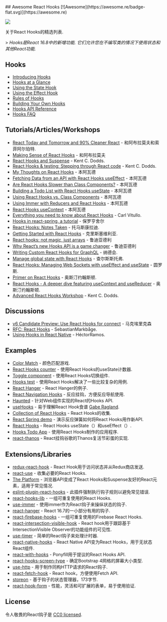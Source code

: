 <div class="github-widget" data-repo="glauberfc/awesome-react-hooks"></div>
<script async src="https://pagead2.googlesyndication.com/pagead/js/adsbygoogle.js"></script><ins class="adsbygoogle" style="display:block" data-ad-client="ca-pub-6890694312814945" data-ad-slot="5473692530" data-ad-format="auto"  data-full-width-responsive="true"></ins><script>(adsbygoogle = window.adsbygoogle || []).push({});</script>
## Awesome React Hooks [![Awesome](https://awesome.re/badge-flat.svg)](https://awesome.re)

[<img src="https://user-images.githubusercontent.com/15311858/47717137-ab421180-dc23-11e8-9ee8-a0de40260113.png">](https://reactjs.org/docs/hooks-intro.html)

关于React Hooks的精选列表.

 &gt; _Hooks是React 16.8中的新增功能.  它们允许您在不编写类的情况下使用状态和其他React功能._



## Hooks

- [Introducing Hooks](https://reactjs.org/docs/hooks-intro.html)
- [Hooks at a Glance](https://reactjs.org/docs/hooks-overview.html)
- [Using the State Hook](https://reactjs.org/docs/hooks-state.html)
- [Using the Effect Hook](https://reactjs.org/docs/hooks-effect.html)
- [Rules of Hooks](https://reactjs.org/docs/hooks-rules.html)
- [Building Your Own Hooks](https://reactjs.org/docs/hooks-custom.html)
- [Hooks API Reference](https://reactjs.org/docs/hooks-reference.html)
- [Hooks FAQ](https://reactjs.org/docs/hooks-faq.html)

## Tutorials/Articles/Workshops

- [React Today and Tomorrow and 90% Cleaner React](https://www.youtube.com/watch?v=dpw9EHDh2bM) - 和阿布拉莫夫和索菲阿尔珀特.
- [Making Sense of React Hooks](https://medium.com/@dan_abramov/making-sense-of-react-hooks-fdbde8803889) - 和阿布拉莫夫
- [React Hooks and Suspense](https://egghead.io/playlists/react-hooks-and-suspense-650307f2) -  Kent C. Dodds.
- [React Hooks & testing: Stepping through React code](https://youtu.be/JQeB9miT9Wc) -  Kent C. Dodds.
- [My Thoughts on React Hooks](https://youtu.be/gmF4k6P2va8) - 本阿瓦德
- [Fetching Data from an API with React Hooks useEffect](https://youtu.be/k0WnY0Hqe5c) - 本阿瓦德
- [Are React Hooks Slower than Class Components?](https://youtu.be/tKRWuVOEB2w) - 本阿瓦德
- [Building a Todo List with React Hooks useState](https://youtu.be/cAZ-fOd1RpA) - 本阿瓦德
- [Using React Hooks vs. Class Components](https://youtu.be/vbaIZ3xMj9U) - 本阿瓦德
- [Using Immer with Reducers and React Hooks](https://youtu.be/FmKjwh34Rn8) - 本阿瓦德
- [React Hooks useContext](https://youtu.be/xWXxkFzgnFM) - 本阿瓦德
- [Everything you need to know about React Hooks](https://medium.com/@vcarl/everything-you-need-to-know-about-react-hooks-8f680dfd4349) -  Carl Vitullo.
- [Hooks in react-spring, a tutorial](https://medium.com/@drcmda/hooks-in-react-spring-a-tutorial-c6c436ad7ee4) - 保罗亨舍尔
- [React Hooks: Notes Taken](https://medium.com/@tomaskonrady/react-hooks-notes-taken-c42376af3ab0) - 托马斯康拉迪.
- [Getting Started with React Hooks](https://scotch.io/tutorials/getting-started-with-react-hooks) - 克里斯塞维利亚.
- [React hooks: not magic, just arrays](https://medium.com/@ryardley/react-hooks-not-magic-just-arrays-cd4f1857236e) - 鲁迪亚德利
- [Why React’s new Hooks API is a game changer](https://itnext.io/why-reacts-hooks-api-is-a-game-changer-8731c2b0a8c) - 鲁迪亚德利
- [Writing Custom React Hooks for GraphQL](https://medium.com/open-graphql/react-hooks-for-graphql-3fa8ebdd6c62) - 纳德会.
- [Manage global state with React Hooks](https://medium.com/@Charles_Stover/manage-global-state-with-react-hooks-6065041b55b4) - 查尔斯斯托弗.
- [React Hooks: Managing Web Sockets with useEffect and useState](https://medium.com/@rossbulat/react-hooks-managing-web-sockets-with-useeffect-and-usestate-2dfc30eeceec) - 圆罗斯.
- [Primer on React Hooks](https://testdriven.io/blog/react-hooks-primer/) - 奥斯汀约翰斯顿.
- [React Hooks - A deeper dive featuring useContext and useReducer](https://testdriven.io/blog/react-hooks-advanced/) - 奥斯汀约翰斯顿.
- [Advanced React Hooks Workshop](https://github.com/kentcdodds/advanced-react-hooks) -  Kent C. Dodds.

## Discussions

- [v6 Candidate Preview: Use React Hooks for connect](https://github.com/reduxjs/react-redux/pull/1065) - 马克埃里克森
- [RFC: React Hooks](https://github.com/reactjs/rfcs/pull/68) - SebastianMarkbåge.
- [Using Hooks in React Native](https://github.com/facebook/react-native/issues/21967#issuecomment-434113687) - HéctorRamos.

## Examples

- [Color Match](https://codesandbox.io/s/jjy215l7w3) - 颜色匹配游戏.
- [React Hooks counter](https://codesandbox.io/s/yjn90lzwrx?module=%2Fsrc%2FApp.js) - 使用React Hooks的useState计数器.
- [Toggle component](https://codesandbox.io/s/m449vyk65x) - 使用React Hooks切换组件.
- [Hooks test](https://github.com/jacobp100/hooks-test) - 使用React Hooks解决了一些比较复杂的用例.
- [React Hanger](https://github.com/kitze/react-hanger) -  React Hanger的例子.
- [React Navigation Hooks](https://github.com/react-navigation/react-navigation-hooks) - 反应挂钩，方便反应导航使用.
- [Haunted](https://github.com/matthewp/haunted) - 针对Web组件实现的React的Hooks API.
- [useHooks](https://usehooks.com/) - 易于理解React Hook食谱 [Gabe Ragland](https://twitter.com/gabe_ragland).
- [Collection of React Hooks](https://nikgraf.github.io/react-hooks/) -  React Hooks的收集.
- [React Spring demo](https://codesandbox.io/s/ppxnl191zx) - 演示反应弹簧如何将React Hooks用作新API.
- [React Hooks](https://codesandbox.io/s/yq5qowzrvz) -  React Hooks useState（）和useEffect（）.
- [Hooks Todo App](https://codesandbox.io/s/9kwyzy0y4) - 使用React Hooks制作的应用程序.
- [react-thanos](https://github.com/codeshifu/react-thanos) -  React挂钩谷歌的Thanos复活节彩蛋的实现.

## Extensions/Libraries

- [redux-react-hook](https://github.com/facebookincubator/redux-react-hook) -  React Hook用于访问状态并从Redux商店发送.
- [react-use](https://github.com/streamich/react-use) - 收集必要的React Hooks.
- [The Platform](https://github.com/palmerhq/the-platform) - 浏览器API变成了React Hooks和Suspense友好的React元素，适用于常见情况.
- [eslint-plugin-react-hooks](https://www.npmjs.com/package/eslint-plugin-react-hooks) - 此插件强制执行钩子规则以避免常见错误.
- [react-hooks-lib](https://github.com/beizhedenglong/react-hooks-lib) - 一组可重复使用的React Hooks.
- [use-immer](https://github.com/mweststrate/use-immer) - 使用immer作为React钩子来操纵状态的钩子.
- [react-hanger](https://github.com/kitze/react-hanger) -  React 16.7的一小部分有用的钩子.
- [react-firebase-hooks](https://github.com/csfrequency/react-firebase-hooks) - 一组可重复使用的Firebase React Hooks.
- [react-intersection-visible-hook](https://github.com/AvraamMavridis/react-intersection-visible-hook) -  React hook用于跟踪基于IntersectionVisible Observer的功能组件的可见性.
- [use-timer](https://github.com/thibaultboursier/use-timer) - 简单的React钩子来处理计时器.
- [react-native-hooks](https://github.com/react-native-community/react-native-hooks) -  React Native API变为React Hooks，用于无状态React组件.
- [react-with-hooks](https://github.com/yesmeck/react-with-hooks) -  Ponyfill用于提议的React Hooks API.
- [react-hooks-screen-type](https://github.com/pankod/react-hooks-screen-type) - 确定Bootstrap 4网格的屏幕大小类型.
- [use-http](https://github.com/alex-cory/react-usefetch) - 用于制作同构HTTP请求的React钩子.
- [react-fetch-hook](https://github.com/ilyalesik/react-fetch-hook) -  React hook，方便使用Fetch API.
- [storeon](https://github.com/storeon/storeon) - 基于钩子的状态管理器，173字节.
- [react-hook-form](https://github.com/bluebill1049/react-hook-form) - 性能，灵活和可扩展的表单，易于使用验证.

## License

令人敬畏的React钩子是 [CC0 licensed](https://github.com/glauberfc/awesome-react-hooks/blob/master//LICENSE.md).
